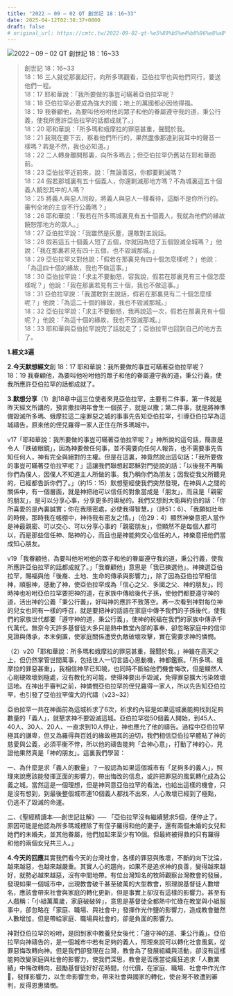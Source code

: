 ```yaml
---
title: "2022 – 09 – 02 QT 創世記 18：16~33"
date: 2025-04-12T02:38:37+0800
draft: false
# original_url: https://cmtc.tw/2022-09-02-qt-%e5%89%b5%e4%b8%96%e8%a8%98-18%ef%bc%9a1633
---
```


![2022 – 09 – 02 QT 創世記 18：16~33](/images/qt.jpg  "2022 – 09 – 02 QT 創世記 18：16~33")

> 創世記 18：16~33  
> 18：16 三人就從那裏起行，向所多瑪觀看，亞伯拉罕也與他們同行，要送他們一程。  
> 18：17 耶和華說：「我所要做的事豈可瞞著亞伯拉罕呢？  
> 18：18 亞伯拉罕必要成為強大的國；地上的萬國都必因他得福。  
> 18：19 我眷顧他，為要叫他吩咐他的眾子和他的眷屬遵守我的道，秉公行義，使我所應許亞伯拉罕的話都成就了。」  
> 18：20 耶和華說：「所多瑪和蛾摩拉的罪惡甚重，聲聞於我。  
> 18：21 我現在要下去，察看他們所行的，果然盡像那達到我耳中的聲音一樣嗎？若是不然，我也必知道。」  
> 18：22 二人轉身離開那裏，向所多瑪去；但亞伯拉罕仍舊站在耶和華面前。  
> 18：23 亞伯拉罕近前來，說：「無論善惡，你都要剿滅嗎？  
> 18：24 假若那城裏有五十個義人，你還剿滅那地方嗎？不為城裏這五十個義人饒恕其中的人嗎？  
> 18：25 將義人與惡人同殺，將義人與惡人一樣看待，這斷不是你所行的。審判全地的主豈不行公義嗎？」  
> 18：26 耶和華說：「我若在所多瑪城裏見有五十個義人，我就為他們的緣故饒恕那地方的眾人。」  
> 18：27 亞伯拉罕說：「我雖然是灰塵，還敢對主說話。  
> 18：28 假若這五十個義人短了五個，你就因為短了五個毀滅全城嗎？」他說：「我在那裏若見有四十五個，也不毀滅那城。」  
> 18：29 亞伯拉罕又對他說：「假若在那裏見有四十個怎麼樣呢？」他說：「為這四十個的緣故，我也不做這事。」  
> 18：30 亞伯拉罕說：「求主不要動怒，容我說，假若在那裏見有三十個怎麼樣呢？」他說：「我在那裏若見有三十個，我也不做這事。」  
> 18：31 亞伯拉罕說：「我還敢對主說話，假若在那裏見有二十個怎麼樣呢？」他說：「為這二十個的緣故，我也不毀滅那城。」  
> 18：32 亞伯拉罕說：「求主不要動怒，我再說這一次，假若在那裏見有十個呢？」他說：「為這十個的緣故，我也不毀滅那城。」  
> 18：33 耶和華與亞伯拉罕說完了話就走了；亞伯拉罕也回到自己的地方去了。

**1.經文3遍**

**2.今天默想經文**創 18：17 耶和華說：我所要做的事豈可瞞著亞伯拉罕呢？  
18：19 我眷顧他，為要叫他吩咐他的眾子和他的眷屬遵守我的道，秉公行義，使我所應許亞伯拉罕的話都成就了。

**3.默想分享**（1）創18章中這三位使者來見亞伯拉罕，主要有二件事，第一件就是昨天經文所講的，預言撒拉明年會生一個孩子，就是以撒；第二件事，就是將神準備毀滅所多瑪、蛾摩拉這二座罪惡之城的事事先告知亞伯拉罕，引導亞伯拉罕為這城禱告，原來他的侄兒羅得一家人正住在所多瑪城中。

v17「耶和華說：我所要做的事豈可瞞著亞伯拉罕呢？」神所說的這句話，簡直是令人「跌破眼鏡」，因為神要做任何事，並不需要向任何人報告，也不需要事先告知任何人，神有完全與絕對的主權。但是在這裏，神竟然說出這句話：「我所要做的事豈可瞞著亞伯拉罕呢？」這讓我們聯想起耶穌對門徒說的話：「以後我不再稱你們為僕人，因僕人不知道主人所做的事。我乃稱你們為朋友；因我從我父所聽見的，已經都告訴你們了。」（約15：15）默想聖經使我們突然發現，在神與人之間的關係中，有一個層面，就是神把祂可以信任的對象當成是「朋友」，而且是「親密的朋友」，是可以分享心事，分享更多的奧秘的。我們又想到大衛與約伯的話：「你所喜愛的是內裏誠實；你在我隱密處，必使我得智慧。」（詩51：6）、「我願如壯年的時候，那時我在帳棚中，神待我有密友之情。」（伯29：4）顯然神樂意把人當作是神最親密、可以交心、可以分享心事的「親密朋友」，但顯然不是每個人都可以，而是那些信任神、貼神的心，而且也是神能夠交心信任的人，神樂意把他們當成知心朋友。

v19「我眷顧他，為要叫他吩咐他的眾子和他的眷屬遵守我的道，秉公行義，使我所應許亞伯拉罕的話都成就了。」「我眷顧他」意思是「我已揀選他」。神揀選亞伯拉罕，賜福與他「後裔、土地、生命的傳承與影響力」，除了因為亞伯拉罕相信神，順服神，感動了神，使亞伯拉罕成為「信心之父、多國之父、神的朋友」。同時神也吩咐亞伯拉罕要把神的道，在家族中傳給後代子孫，使他們都要遵守神的道，活出神的公義「秉公行義」，好叫神的應許不致落空。再一次看到神對每位神的兒女也同有一樣的呼召，就是要把神的話語在家庭中傳予我們的子孫後代，使我們的家族世代都要「遵守神的道，秉公行義」，使神的祝福在我們的家族中傳承千代萬代。無奈今天許多基督徒大多只是熱中教堂內部的事奉，卻忽略家庭中的信仰見證與傳承，本末倒置，使家庭關係遭受仇敵破壞攻擊，實在需要求神的憐憫。

（2）v20「耶和華說：所多瑪和蛾摩拉的罪惡甚重，聲聞於我。」神雖在高天之上，但仍然掌管世間萬事，包括世人一切言語心思動機，神都鑑察。「所多瑪、蛾摩拉的罪惡甚重」，我相信神早已知曉，也同時不斷給他們機會悔改，但是顯然人心剛硬敗壞到極處，沒有教化的可能，使得神要出手毀滅，免得罪惡擴大污染敗壞這地。在神出手審判之前，神憐憫亞伯拉罕的侄兒羅得一家人，所以先告知亞伯拉罕，也引發了亞伯拉罕偉大的代禱（v23~32）

亞伯拉罕一共在神面前為這城祈求了6次，祈求的內容是如果這城裏能夠找到足夠數量的「義人」，就懇求神不要毀滅這城。亞伯拉罕從50個義人開始，到45人、40人、30人、20人、一直求到10人停止，神也應允了他的禱告。過程中亞伯拉罕極其的謙卑，但又為羅得與百姓的緣故極其的迫切，我們相信亞伯拉罕體貼了神的慈愛與公義，必須平衡不悖，所以他的禱告能夠「合神心意」，打動了神的心，見證他果然真是「神的朋友」。這裏我們學習：

一、為什麼是求「義人的數量」？一般認為如果這個城市有「足夠多的義人」，照理來說應該能發揮正面的影響力，帶出悔改的信息，或許把罪惡的風氣轉化成為公義之城。當然這是一個理想，但是神同意亞伯拉罕的看法，也給出這樣的機會，只是沒有想到，到最後整個城市連10個義人都找不出來，人心敗壞已經到了極點，仍逃不了毀滅的命運。

二、《聖經精讀本──創世記註解》── 「亞伯拉罕沒有繼續懇求5個，便停止了。原因可能是他認為所多瑪城裡除了有侄子羅得和他的妻子，還有兩個未婚的女兒和她們的未婚夫，並其他眷屬，他們加起來至少有10個。但最終被得救的只有羅得和他的兩個女兒共三人。」

**4.今天的回應**其實我們看今天的台灣社會，各樣的罪惡與敗壞，不斷的向下沈淪，越來越惡，也越來越嚴重。其實人心的趨向，如果不是追求神的良善，變得越來越好，就勢必越來越惡，沒有中間地帶。有位台灣知名的牧師觀察台灣教會的發展，發現如果一個城市中，出現教會破千甚至破萬的大型教會，照理說基督徒人數增名，應該會帶來社會與家庭的轉化更新，但是事實上卻沒有這樣的影響力。甚至有人戲稱：「小組萬萬歲，家庭破破碎」，意思是基督徒全都熱中忙碌在教堂與小組服事中，卻忽略在「家庭、職場、與社會中」發揮作光作鹽的影響力，造成教會雖然人數增加，但是帶給家庭、職場與社會的，卻是負面的影響力。

神對亞伯拉罕的吩咐，是回到家中教養兒女後代：「遵守神的道、秉公行義」。亞伯拉罕向神禱告的，是一個城市中若有足夠的義人，照理來說可以轉化社會風氣，從罪惡悔改轉向神。但是我們卻發現在台灣，教會為了發展組織與活動，卻沒有這樣能夠改變家庭與社會的影響力，使我們深思，教會是否應當從瘋狂追求「人數業績」中悔改轉向，鼓勵基督徒好好花時間，付代價，在家庭、職場、社會中作光作𥃡，發揮影響力，以生命影響生命，帶來社會與國家的轉化，使台灣不致遭到審判，反得恩惠憐憫。